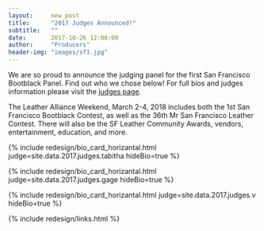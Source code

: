 ```yaml
---
layout:     new_post
title:      "2017 Judges Announced!"
subtitle:   ""
date:       2017-10-26 12:00:00
author:     "Producers"
header-img: "images/sf1.jpg"
---
```


<p>
We are so proud to announce the judging panel for the first San Francisco Bootblack Panel.
Find out who we chose below! For full bios and judges information please visit the <a href="/2017/judges">judges page</a>.
</p>

<p>
The Leather Alliance Weekend, March 2-4, 2018 includes both the 1st San Francisco Bootblack Contest, as well as the 36th Mr San Francisco Leather Contest. There will also be the SF Leather Community Awards, vendors, entertainment, education, and more.
</p>

{% include redesign/bio_card_horizantal.html judge=site.data.2017.judges.tabitha hideBio=true %}

<div class="vspace1">

{% include redesign/bio_card_horizantal.html judge=site.data.2017.judges.gage hideBio=true %}

<div class="vspace1">

{% include redesign/bio_card_horizantal.html judge=site.data.2017.judges.v hideBio=true %}

<div class="vspace1">

{% include redesign/links.html %}
